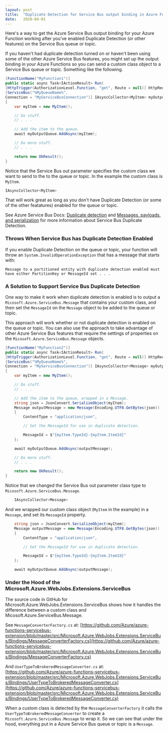 ```yaml
---
layout: post
title:  "Duplicate Detection for Service Bus output binding in Azure Functions"
date:   2020-04-01
---
```


Here's a way to get the Azure Service Bus output binding for your Azure Function working after you've enabled Duplicate Detection (or other features) on the Service Bus queue or topic.

If you haven't had duplicate detection turned on or haven't been using some of the other Azure Service Bus features, you might set up the output binding in your Azure Functions so you can send a custom class object to a Service Bus queue or topic. Something like the following.

```csharp
[FunctionName("MyFunction1")]
public static async Task<IActionResult> Run(
[HttpTrigger(AuthorizationLevel.Function, "get", Route = null)] HttpRequest req,
[ServiceBus("%MyQueueName%",
Connection = "MyServiceBusConnection")] IAsyncCollector<MyItem> myOutputQueue)
{
    var myItem = new MyItem();

    // Do stuff.
    // . . .

    // Add the item to the queue.
    await myOutputQueue.AddAsync(myItem);

    // Do more stuff.
    // . . .

    return new OkResult();
}
```
Notice that the Service Bus out parameter specifies the custom class we want to send to the to the queue or topic. In the example the custom class is `MyItem`.
```csharp
IAsyncCollector<MyItem>
```

That will work great as long as you don't have Duplicate Detection (or some of the other featatures) enabled for the queue or topic. 

See Azure Service Bus Docs: [Duplicate detection](https://docs.microsoft.com/en-us/azure/service-bus-messaging/duplicate-detection) and [Messages, payloads, and serialization](https://docs.microsoft.com/en-us/azure/service-bus-messaging/service-bus-messages-payloads) for more information about Service Bus Duplicate Detection.

### Throws When Service Bus has Duplicate Detection Enabled
If you enable Duplicate Detection on the queue or topic, your function will throw an
`System.InvalidOperationException` that has a message that starts with:

```
Message to a partitioned entity with duplicate detection enabled must have either PartitionKey or MessageId set . . .
```

### A Solution to Support Service Bus Duplicate Detection
One way to make it work when duplicate detection is enabled is to output a `Micosoft.Azure.ServiceBus.Message` that contains your custom class, and then set the `MessageId` on the `Message` object to be added to the queue or topic.

This approach will work whether or not duplicate detection is enabled on the queue or topic. You can also use the approach to take advantage of other Azure Service Bus features that require the settings of properties on the `Micosoft.Azure.ServiceBus.Message` objects.

```csharp
[FunctionName("MyFunction2")]
public static async Task<IActionResult> Run(
[HttpTrigger(AuthorizationLevel.Function, "get", Route = null)] HttpRequest req,
[ServiceBus("%MyQueueName%",
Connection = "MyServiceBusConnection")] IAsyncCollector<Message> myOutputQueue)
{
    var myItem = new MyItem();

    // Do stuff.
    // . . . 

    // Add the item to the queue, wrapped in a Message.
    string json = JsonConvert.SerializeObject(myItem);
    Message outputMessage = new Message(Encoding.UTF8.GetBytes(json))
    {
        ContentType = "application/json",

        // Set the MessageId for use in duplicate detection.

        MessageId = $"{myItem.TypeId}-{myItem.ItemId}" 
    };

    await myOutputQueue.AddAsync(outputMessage);

    // Do more stuff.
    // . . .

    return new OkResult();
}
```

Notice that we changed the Service Bus out parameter class type to `Micosoft.Azure.ServiceBus.Message`.
```csharp
    IAsyncCollector<Message>
```
And we wrapped our custom class object (`MyItem` in the example) in a `Message`, and set its `MessageId` property.

```csharp
    string json = JsonConvert.SerializeObject(myItem);
    Message outputMessage = new Message(Encoding.UTF8.GetBytes(json))
    {
        ContentType = "application/json",

        // Set the MessageId for use in duplicate detection.

        MessageId = $"{myItem.TypeId}-{myItem.ItemId}" 
    };

    await myOutputQueue.AddAsync(outputMessage); 
```

### Under the Hood of the Microsoft.Azure.WebJobs.Extensions.ServiceBus
The source code in GitHub for Microsoft.Azure.WebJobs.Extensions.ServiceBus shows how it handles the difference between a custom class and Micosoft.Azure.ServiceBus.Message.

See `MessageConverterFactory.cs` at: [https://github.com/Azure/azure-functions-servicebus-extension/blob/master/src/Microsoft.Azure.WebJobs.Extensions.ServiceBus/Bindings/MessageConverterFactory.cs](https://github.com/Azure/azure-functions-servicebus-extension/blob/master/src/Microsoft.Azure.WebJobs.Extensions.ServiceBus/Bindings/MessageConverterFactory.cs)

And `UserTypeToBrokeredMessageConverter.cs` at: [https://github.com/Azure/azure-functions-servicebus-extension/blob/master/src/Microsoft.Azure.WebJobs.Extensions.ServiceBus/Bindings/UserTypeToBrokeredMessageConverter.cs](https://github.com/Azure/azure-functions-servicebus-extension/blob/master/src/Microsoft.Azure.WebJobs.Extensions.ServiceBus/Bindings/UserTypeToBrokeredMessageConverter.cs)

When a custom class is detected by the `MessageConverterFactory` it calls the `UserTypeToBrokeredMessageConverter` to create a `Micosoft.Azure.ServiceBus.Message` to wrap it. So we can see that under the hood, everything put in a Azure Service Bus queue or topic is a `Message`.